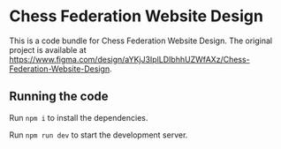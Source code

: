 
  # Chess Federation Website Design

  This is a code bundle for Chess Federation Website Design. The original project is available at https://www.figma.com/design/aYKjJ3IplLDIbhhUZWfAXz/Chess-Federation-Website-Design.

  ## Running the code

  Run `npm i` to install the dependencies.

  Run `npm run dev` to start the development server.
  